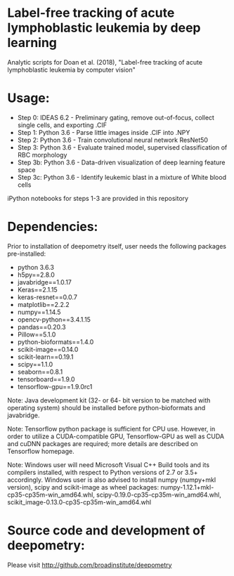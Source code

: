 # Label-free tracking of acute lymphoblastic leukemia by deep learning
Analytic scripts for Doan et al. (2018), "Label-free tracking of acute lymphoblastic leukemia by computer vision"

# Usage:

- Step 0: IDEAS 6.2 - Preliminary gating, remove out-of-focus, collect single cells, and exporting .CIF
- Step 1: Python 3.6 - Parse little images inside .CIF into .NPY
- Step 2: Python 3.6 - Train convolutional neural network ResNet50
- Step 3: Python 3.6 - Evaluate trained model, supervised classification of RBC morphology
- Step 3b: Python 3.6 - Data-driven visualization of deep learning feature space
- Step 3c: Python 3.6 - Identify leukemic blast in a mixture of White blood cells

iPython notebooks for steps 1-3 are provided in this repository

# Dependencies:
Prior to installation of deepometry itself, user needs the following packages pre-installed:

- python 3.6.3
- h5py==2.8.0
- javabridge==1.0.17
- Keras==2.1.15
- keras-resnet==0.0.7
- matplotlib==2.2.2
- numpy==1.14.5
- opencv-python==3.4.1.15
- pandas==0.20.3
- Pillow==5.1.0
- python-bioformats==1.4.0
- scikit-image==0.14.0
- scikit-learn==0.19.1
- scipy==1.1.0
- seaborn==0.8.1
- tensorboard==1.9.0
- tensorflow-gpu==1.9.0rc1

Note: Java development kit (32- or 64- bit version to be matched with operating system) should be installed before python-bioformats and javabridge.

Note: Tensorflow python package is sufficient for CPU use. However, in order to utilize a CUDA-compatible GPU, Tensorflow-GPU as well as CUDA and cuDNN packages are required; more details are described on Tensorflow homepage.

Note: Windows user will need Microsoft Visual C++ Build tools and its compilers installed, with respect to Python versions of 2.7 or 3.5+ accordingly. Windows user is also advised to install numpy (numpy+mkl version), scipy and scikit-image as wheel packages: numpy-1.12.1+mkl-cp35-cp35m-win_amd64.whl, scipy-0.19.0-cp35-cp35m-win_amd64.whl, scikit_image-0.13.0-cp35-cp35m-win_amd64.whl

# Source code and development of deepometry: 

Please visit http://github.com/broadinstitute/deepometry
